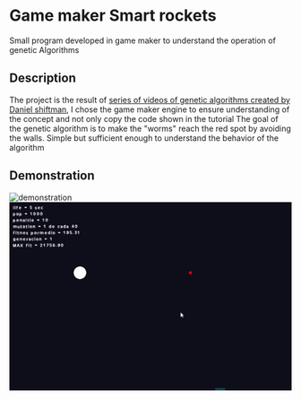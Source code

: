 # Game maker Smart rockets
Small program developed in game maker to understand the operation of genetic Algorithms
## Description
The project is the result of [series of videos of genetic algorithms created by Daniel shiftman](https://www.youtube.com/watch?v=bGz7mv2vD6g), I chose the game  maker engine to ensure understanding of the concept and not only copy the code shown  in the tutorial
The goal of the genetic algorithm is to make the "worms" reach the red spot by avoiding the walls. Simple but sufficient enough to understand the behavior of the algorithm

## Demonstration
![demonstration](/docImgs/gif2.gif)
![demonstration](/docImgs/gif1.gif)